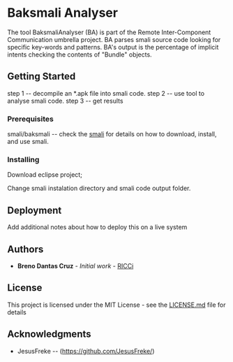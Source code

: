 # Baksmali Analyser

The tool BaksmaliAnalyser (BA) is part of the Remote Inter-Component Communication umbrella project. BA parses smali source code looking for specific key-words and patterns.
BA's output is the percentage of implicit intents checking the contents of "Bundle" objects.

## Getting Started

step 1 -- decompile an *.apk file into smali code.
step 2 -- use tool to analyse smali code.
step 3 -- get results

### Prerequisites

smali/baksmali -- check the [smali](https://github.com/JesusFreke/smali) for details on how to download, install, and use smali.


### Installing

Download eclipse project;

Change smali instalation directory and smali code output folder.

## Deployment

Add additional notes about how to deploy this on a live system

## Authors

* **Breno Dantas Cruz** - *Initial work* - [RICCi](https://github.com/brenodan/ricci)


## License

This project is licensed under the MIT License - see the [LICENSE.md](LICENSE.md) file for details

## Acknowledgments

* JesusFreke -- (https://github.com/JesusFreke/)

